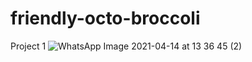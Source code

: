 # friendly-octo-broccoli
Project 1
![WhatsApp Image 2021-04-14 at 13 36 45 (2)](https://user-images.githubusercontent.com/75975792/114704755-42817d80-9d27-11eb-92b6-2f0114eb9d58.jpeg)
